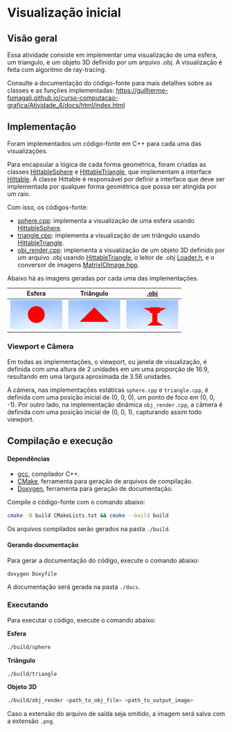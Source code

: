 # Visualização inicial

## Visão geral

Essa atividade consiste em implementar uma visualização de uma esfera, um triangulo, e um objeto 3D definido por um arquivo .obj. A visualização é feita com algoritmo de ray-tracing.

Consulte a documentação do código-fonte para mais detalhes sobre as classes e as funções implementadas: https://guilherme-fumagali.github.io/curso-computacao-grafica/Atividade_4/docs/html/index.html

## Implementação

Foram implementados um código-fonte em C++ para cada uma das visualizações.

Para encapsular a lógica de cada forma geométrica, foram criadas as classes [HittableSphere](./src/headers/HittableSphere.h) e [HittableTriangle](./src/headers/HittableTriangle.h), que implementam a interface [Hittable](./src/headers/Hittable.h). A classe Hittable é responsável por definir a interface que deve ser implementada por qualquer forma geométrica que possa ser atingida por um raio.

Com isso, os códigos-fonte:

- [sphere.cpp](./src/sphere.cpp): implementa a visualização de uma esfera usando [HittableSphere](./src/headers/HittableSphere.h).
- [triangle.cpp](./src/triangle.cpp): implementa a visualização de um triângulo usando [HittableTriangle](./src/headers/HittableTriangle.h).
- [obj_render.cpp](./src/obj_render.cpp): implementa a visualização de um objeto 3D definido por um arquivo .obj usando [HittableTriangle](./src/headers/HittableTriangle.h), o leitor de .obj [Loader.h](../Atividade_3/src/Loader.h), e o conversor de imagens [MatrixIOImage.hpp](../Atividade_1/src/MatrixIOImage.hpp).

Abaixo há as imagens geradas por cada uma das implementações.

|                         Esfera                         |                        Triângulo                         |          [.obj](./src/static/obj/piston_cup_trophy.obj)           |
|:------------------------------------------------------:|:--------------------------------------------------------:|:-----------------------------------------------------------------:|
| <img src="./src/static/images/sphere.png" width="120"> | <img src="./src/static/images/triangle.png" width="120"> | <img src="./src/static/images/piston_cup_trophy.png" width="120"> |

### Viewport e Câmera

Em todas as implementações, o viewport, ou janela de visualização, é definida com uma altura de 2 unidades em um uma proporção de 16:9, resultando em uma largura aproximada de 3.56 unidades.
 
A câmera, nas implementações estáticas `sphere.cpp` e `triangle.cpp`, é definida com uma posição inicial de (0, 0, 0), um ponto de foco em (0, 0, -1). Por outro lado, na implementação dinâmica `obj_render.cpp`, a câmera é definida com uma posição inicial de (0, 0, 1), capturando assim todo viewport.

## Compilação e execução

#### Dependências

- [gcc](https://gcc.gnu.org/), compilador C++.
- [CMake](https://cmake.org/), ferramenta para geração de arquivos de compilação.
- [Doxygen](https://www.doxygen.nl/index.html), ferramenta para geração de documentação.

Compile o código-fonte com o comando abaixo:

```bash 
cmake -B build CMakeLists.txt && cmake --build build
```

Os arquivos compilados serão gerados na pasta `./build`.

#### Gerando documentação

Para gerar a documentação do código, execute o comando abaixo:

```bash
doxygen Doxyfile
```

A documentação será gerada na pasta `./docs`.

### Executando

Para executar o código, execute o comando abaixo:

<b>Esfera</b>

```bash
./build/sphere
```

<b>Triângulo</b>

```bash
./build/triangle
```

<b>Objeto 3D</b>

```bash
./build/obj_render <path_to_obj_file> <path_to_output_image>
```

Caso a extensão do arquivo de saída seja omitido, a imagem será salva com a extensão `.png`.

